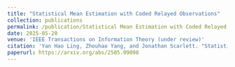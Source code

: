 ```yaml
---
title: "Statistical Mean Estimation with Coded Relayed Observations"
collection: publications
permalink: /publication/Statistical Mean Estimation with Coded Relayed Observations
date: 2025-05-20
venue: 'IEEE Transactions on Information Theory (under review)'
citation: 'Yan Hao Ling, Zhouhao Yang, and Jonathan Scarlett. "Statistical Mean Estimation with Coded Relayed Observations." arXiv preprint arXiv:2505.09098 (2025).'
paperurl: https://arxiv.org/abs/2505.09098
---
```


